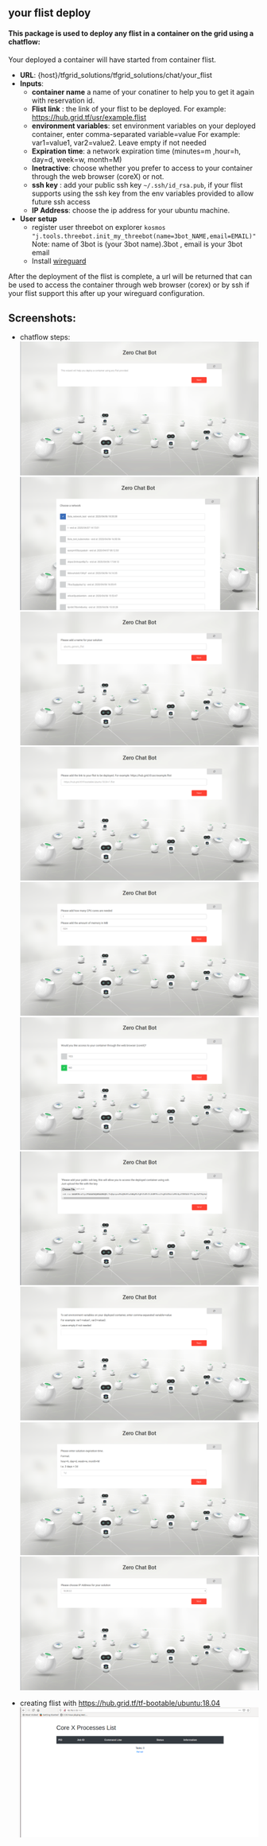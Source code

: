 ## your flist deploy

#### This package is used to deploy any flist in a container on the grid using a chatflow:
Your deployed a container will have started from container flist.

* **URL**: {host}/tfgrid_solutions/tfgrid_solutions/chat/your_flist
* **Inputs**:
   - **container name** a name of your conatiner to help you to get it again with reservation id.
   - **Flist link** : the link of your flist to be deployed. For example: https://hub.grid.tf/usr/example.flist
   - **environment variables**: set environment variables on your deployed container, enter comma-separated variable=value For example: var1=value1, var2=value2. Leave empty if not needed
   - **Expiration time**: a network expiration time (minutes=m ,hour=h, day=d, week=w, month=M)
   - **Inetractive**:  choose whether you prefer to access to your container through the web browser (coreX) or not.
   - **ssh key** : add your public ssh key `~/.ssh/id_rsa.pub`, if your flist supports using the ssh key from the env variables provided to allow future ssh access
   - **IP Address**: choose the ip address for your ubuntu machine.
* **User setup**
    - register user threebot on explorer ```kosmos "j.tools.threebot.init_my_threebot(name=3bot_NAME,email=EMAIL)"``` Note: name of 3bot is (your 3bot name).3bot , email is your 3bot email
    - Install [wireguard](https://www.wireguard.com/install/)


After the deployment of the flist is complete, a url will be returned that can be used to access the container through web browser (corex) or by ssh if your flist support this after up your wireguard configuration.

## Screenshots:
 * chatflow steps:
 ![Step1](flist1.png)
 ![Step2](flist2.png)
 ![Step3](flist3.png)
 ![Step4](flist4.png)
 ![Step5](flist5.png)
 ![Step6](flist6.png)
 ![Step7](flist7.png)
 ![Step8](flist8.png)
 ![Step9](flist9.png)
 ![Step10](flist10.png)
- creating flist with https://hub.grid.tf/tf-bootable/ubuntu:18.04
![](2.png)
